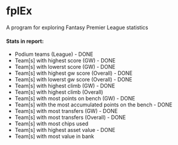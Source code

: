 # fplEx
A program for exploring Fantasy Premier League statistics

#### Stats in report:

- Podium teams (League) - DONE
- Team[s] with highest score (GW) - DONE
- Team[s] with lowerst score (GW) - DONE
- Team[s] with highest gw score (Overall) - DONE
- Team[s] with lowerst gw score (Overall) - DONE
- Team[s] with highest climb (GW) - DONE
- Team[s] with highest climb (Overall) 
- Team[s] with most points on bench (GW) - DONE
- Team[s] with the most accumulated points on the bench - DONE
- Team[s] with most transfers (GW) - DONE
- Team[s] with most transfers (Overall) - DONE
- Team[s] with most chips used
- Team[s] with highest asset value - DONE
- Team[s] with most value in bank
